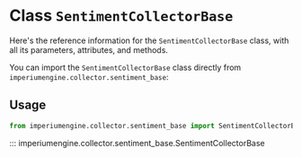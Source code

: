 # Class `SentimentCollectorBase`

Here's the reference information for the `SentimentCollectorBase` class, with all its parameters, attributes, and methods.

You can import the `SentimentCollectorBase` class directly from `imperiumengine.collector.sentiment_base`:

## Usage

```python
from imperiumengine.collector.sentiment_base import SentimentCollectorBase
```

::: imperiumengine.collector.sentiment_base.SentimentCollectorBase